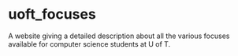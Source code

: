 # uoft_focuses
A website giving a detailed description about all the various focuses available for computer science students at U of T. 
